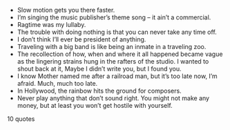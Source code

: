  - Slow motion gets you there faster.
 - I’m singing the music publisher’s theme song – it ain’t a commercial.
 - Ragtime was my lullaby.
 - The trouble with doing nothing is that you can never take any time off.
 - I don’t think I’ll ever be president of anything.
 - Traveling with a big band is like being an inmate in a traveling zoo.
 - The recollection of how, when and where it all happened became vague as the lingering strains hung in the rafters of the studio. I wanted to shout back at it, Maybe I didn’t write you, but I found you.
 - I know Mother named me after a railroad man, but it’s too late now, I’m afraid. Much, much too late.
 - In Hollywood, the rainbow hits the ground for composers.
 - Never play anything that don’t sound right. You might not make any money, but at least you won’t get hostile with yourself.

10 quotes